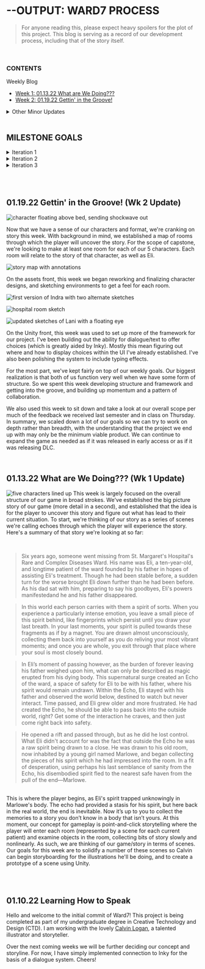 # --OUTPUT: WARD7 PROCESS

> For anyone reading this, please expect heavy spoilers for the plot of this project. This blog is serving as a record of our development process, including that of the story itself.

<br>

### CONTENTS
  Weekly Blog
  + [Week 1: 01.13.22 What are We Doing???](https://github.com/Invisii/Ward7/blob/master/Process/README.md#011322-what-are-we-doing-wk-1-update)
  + [Week 2: 01.19.22 Gettin' in the Groove!](https://github.com/Invisii/Ward7/tree/master/Process#011922-gettin-in-the-groove-wk-2-update)

  <details>
    <summary>Other Minor Updates</summary>
  
  &nbsp;&nbsp;&nbsp;&nbsp;&nbsp;&nbsp;[01.10.22 Learning How to Speak](https://github.com/Invisii/Ward7/tree/master/Process#011022-learning-how-to-speak)
  </details>
  <br>
  
## MILESTONE GOALS
<details>
  <summary>Iteration 1</summary>
  <ol>
    <li>completed character and environment designs
    <ul>
      <li>characters will be in their final forms with appropriate documentation</li>
      <li>environments will be sketched out in their final form with labels </li>
    </ul>
    </li>
    <li>hand animation call sheet
      <ul>
        <li>a detailed list of all hand animations for the project will be completed</li>
      </ul>
    </li>
    <li>final plot structure
      <ul>
        <li>
          narrative map will be completed detailing:
          <ul>
            <li>overarching story</li>
            <li>how each “room” interacts with this story</li>
            <li>how players will uncover the story within each “room”</li>
          </ul>
        </li>
      </ul>
    </li>
    <li>
      functional prototype with:
      <ul>
        <li>in depth test scene</li>
        <li>interactions that lead to other mini scenes</li>
        <li>basic graphical effects (typing, maybe parallax)</li>
      </ul>
    </li>
  </ol>
</details>
<details>
  <summary>Iteration 2</summary>
  <ol>
    <li>rough thumbnails/storyboards of all scenes
      <ul>
        <li>rough drawings of all scenes will be completed</li>
      </ul>
    </li>
    <li>
      interaction map
      <ul>
        <li>room by room list of all interactions (items, dialogue)</li>
      </ul>
    </li>
    <li>
      all character scene gestures
      <ul>
        <li>Every instance of a character will be roughed out so that the drawings are ready to be lined and colored</li>
      </ul>
    </li>
    <li>
      prop list
      <ul>
        <li>
          a list of all the props, the level of detail that they need to be completed in, and the room in which they will be placed will be completed
        </li>
      </ul>
    </li>
    <li>
      all hand animation roughs
      <ul>
        <li>any hand animation will have rough versions of each frame completed</li>
      </ul>
    </li>
    <li>
      all dialogue complete
      <ul>
        <li>write all of the text (dialogue, item descriptions/interactions, etc.)</li>
      </ul>
    </li>
    <li>functional prototype with first few polished scenes</li>
    <li>polished UI</li>
  </ol>
</details>
<details>
  <summary>Iteration 3</summary>
  <ol>
    <li>
      all flat renders complete
      <ul>
        <li>All characters, scenes, and props will be rendered in flat colored and ready to be completed with a lighting pass</li>
      </ul>
    </li>
    <li>all hand animations complete</li>
    <li>
      all writing complete
      <ul>
        <li>transferred into Ink files</li>
      </ul>
    </li>
    <li>75% of scenes fully implemented</li>
  </ol>
</details>
 
 <br><br>
 
## 01.19.22 Gettin' in the Groove! (Wk 2 Update)
![character floating above bed, sending shockwave out](Images/wk2/explode.png "Initial Scene Sketch")

Now that we have a sense of our characters and format, we're cranking on story this week. With background in mind, we established a map of rooms through which the player will uncover the story. For the scope of capstone, we're looking to make at least one room for each of our 5 characters. Each room will relate to the story of that character, as well as Eli.

![story map with annotations](Images/wk2/story-map-anno.jpeg "Annotated with a few ideas")

On the assets front, this week we began reworking and finalizing character designs, and sketching environments to get a feel for each room.

![first version of Indra with two alternate sketches](Images/wk2/indra-sketch.jpeg "First Version & Revised Sketches")

![hospital room sketch](Images/wk2/hospital-sketch.jpeg "A sample Room, one side")

![updated sketches of Lani with a floating eye](Images/wk2/lani-sketch.jpeg "Updated Lani")

On the Unity front, this week was used to set up more of the framework for our project. I've been building out the ability for dialogue/text to offer choices (which is greatly aided by Inky). Mostly this mean figuring out where and how to display choices within the UI I've already established. I've also been polishing the system to include typing effects.

For the most part, we've kept fairly on top of our weekly goals. Our biggest realization is that both of us function very well when we have some form of structure. So we spent this week developing structure and framework and getting into the groove, and building up momentum and a pattern of collaboration.

We also used this week to sit down and take a look at our overall scope per much of the feedback we received last semester and in class on Thursday. In summary, we scaled down a lot of our goals so we can try to work on depth rather than breadth, with the understanding that the project we end up with may only be the minimum viable product. We can continue to expand the game as needed as if it was released in early access or as if it was releasing DLC.

 <br>
 
## 01.13.22 What are We Doing??? (Wk 1 Update)
![five characters lined up](Images/wk1/v1-all.png "Left to Right: Finn, Indra, Marlowe, Eiko, Lani")
This week is largely focused on the overall structure of our game in broad strokes. We've established the big picture story of our game (more detail in a second), and established that the idea is for the player to uncover this story and figure out what has lead to their current situation. To start, we're thinking of our story as a series of scenes we're calling echoes through which the player will experience the story. Here's a summary of that story we're looking at so far:

<br>

> Six years ago, someone went missing from St. Margaret's Hospital's Rare and Complex Diseases Ward. His name was Eli, a ten-year-old, and longtime patient of the ward founded by his father in hopes of assisting Eli's treatment. Though he had been stable before, a sudden turn for the worse brought Eli down further than he had been before. As his dad sat with him, preparing to say his goodbyes, Eli's powers manifestedand he and his father disappeared.

> In this world each person carries with them a spirit of sorts. When you experience a particularly intense emotion, you leave a small piece of this spirit behind, like fingerprints which persist until you draw your last breath. In your last moments, your spirit is pulled towards these fragments as if by a magnet. You are drawn almost unconsciously, collecting them back into yourself as you do reliving your most vibrant moments; and once you are whole, you exit through that place where your soul is most closely bound.

> In Eli’s moment of passing however, as the burden of forever leaving his father weighed upon him, what can only be described as magic erupted from his dying body. This supernatural surge created an Echo of the ward, a space of safety for Eli to be with his father, where his spirit would remain undrawn. Within the Echo, Eli stayed with his father and observed the world below, destined to watch but never interact. Time passed, and Eli grew older and more frustrated. He had created the Echo, he should be able to pass back into the outside world, right? Get some of the interaction he craves, and then just come right back into safety. 

> He opened a rift and passed through, but as he did he lost control. What Eli didn't account for was the fact that outside the Echo he was a raw spirit being drawn to a close. He was drawn to his old room, now inhabited by a young girl named Marlowe, and began collecting the pieces of his spirit which he had impressed into the room. In a fit of desperation, using perhaps his last semblance of sanity from the Echo, his disembodied spirit fled to the nearest safe haven from the pull of the end—Marlowe.

<br>
This is where the player begins, as Eli's spirit trapped unknowingly in Marlowe's body. The echo had provided a stasis for his spirit, but here back in the real world, the end is inevitable. Now it’s up to you to collect the memories to a story you don’t know in a body that isn’t yours. At this moment, our concept for gameplay is point-and-click storytelling where the player will enter each room (represented by a scene for each current patient) and examine objects in the room, collecting bits of story slowly and nonlinearly. As such, we are thinking of our game/story in terms of scenes. Our goals for this week are to solidify a number of these scenes so Calvin can begin storyboarding for the illustrations he'll be doing, and to create a prototype of a scene using Unity.

<br><br>

## 01.10.22 Learning How to Speak
Hello and welcome to the initial commit of Ward7! This project is being completed as part of my undergraduate degree in Creative Technology and Design (CTD). I am working with the lovely [Calvin Logan](https://www.calvinlogan.org/), a talented illustrator and storyteller.

Over the next coming weeks we will be further deciding our concept and storyline. For now, I have simply implemented connection to Inky for the basis of a dialogue system. Cheers!
